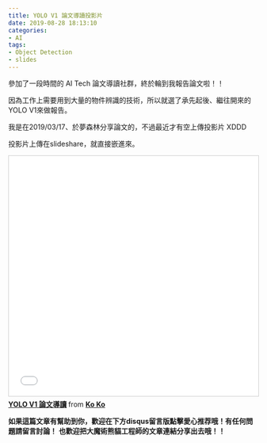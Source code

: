 ```yaml
---
title: YOLO V1 論文導讀投影片
date: 2019-08-28 18:13:10
categories:
- AI
tags:
- Object Detection
- slides
---
```


參加了一段時間的 AI Tech 論文導讀社群，終於輪到我報告論文啦！！

因為工作上需要用到大量的物件辨識的技術，所以就選了承先起後、繼往開來的YOLO V1來做報告。

我是在2019/03/17、於夢森林分享論文的，不過最近才有空上傳投影片 XDDD

<!-- more -->

投影片上傳在slideshare，就直接嵌進來。

<iframe src="//www.slideshare.net/slideshow/embed_code/key/Edg9KWs0Zc6did" width="595" height="485" frameborder="0" marginwidth="0" marginheight="0" scrolling="no" style="border:1px solid #CCC; border-width:1px; margin-bottom:5px; max-width: 100%;" allowfullscreen> </iframe> <div style="margin-bottom:5px"> <strong> <a href="//www.slideshare.net/KoKo164/yolo-v1-167102671" title="YOLO V1 論文導讀" target="_blank">YOLO V1 論文導讀</a> </strong> from <strong><a href="https://www.slideshare.net/KoKo164" target="_blank">Ko Ko</a></strong> </div>




**如果這篇文章有幫助到你，歡迎在下方disqus留言版點擊愛心推荐哦！有任何問題請留言討論！**
**也歡迎把大魔術熊貓工程師的文章連結分享出去哦！！**